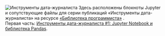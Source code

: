 ![Инструменты дата-журналиста](https://github.com/tttdddnet/Python-Data-Journalism/blob/ebaf267b85a33d37d2c140a991a3a6af4732f29a/logo/part1.png "Инструменты дата-журналиста")
Здесь расположены блокноты Jupyter и сопутствующие файлы для серии публикаций «Инструменты дата-журналиста» на ресурсе [«Библиотека программиста»](https://proglib.io/) .  
Первая часть: [Инструменты дата-журналиста #1: Jupyter Notebook и библиотека Pandas](https://proglib.io/p/instrumenty-data-zhurnalista-1-jupyter-notebook-i-biblioteka-pandas-2021-04-05).
